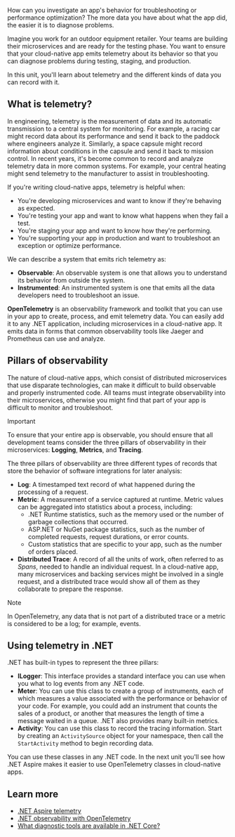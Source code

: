 How can you investigate an app's behavior for troubleshooting or performance optimization? The more data you have about what the app did, the easier it is to diagnose problems.

Imagine you work for an outdoor equipment retailer. Your teams are building their microservices and are ready for the testing phase. You want to ensure that your cloud-native app emits telemetry about its behavior so that you can diagnose problems during testing, staging, and production.

In this unit, you'll learn about telemetry and the different kinds of data you can record with it.

## What is telemetry?

In engineering, telemetry is the measurement of data and its automatic transmission to a central system for monitoring. For example, a racing car might record data about its performance and send it back to the paddock where engineers analyze it. Similarly, a space capsule might record information about conditions in the capsule and send it back to mission control. In recent years, it's become common to record and analyze telemetry data in more common systems. For example, your central heating might send telemetry to the manufacturer to assist in troubleshooting.

If you're writing cloud-native apps, telemetry is helpful when:

- You're developing microservices and want to know if they're behaving as expected.
- You're testing your app and want to know what happens when they fail a test.
- You're staging your app and want to know how they're performing.
- You're supporting your app in production and want to troubleshoot an exception or optimize performance.

We can describe a system that emits rich telemetry as:

- **Observable**: An observable system is one that allows you to understand its behavior from outside the system.
- **Instrumented**: An instrumented system is one that emits all the data developers need to troubleshoot an issue.

**OpenTelemetry** is an observability framework and toolkit that you can use in your app to create, process, and emit telemetry data. You can easily add it to any .NET application, including microservices in a cloud-native app. It emits data in forms that common observability tools like Jaeger and Prometheus can use and analyze.

## Pillars of observability

The nature of cloud-native apps, which consist of distributed microservices that use disparate technologies, can make it difficult to build observable and properly instrumented code. All teams must integrate observability into their microservices, otherwise you might find that part of your app is difficult to monitor and troubleshoot.

> [!IMPORTANT]
> To ensure that your entire app is observable, you should ensure that all development teams consider the three pillars of observability in their microservices: **Logging**, **Metrics**, and **Tracing**.

The three pillars of observability are three different types of records that store the behavior of software integrations for later analysis:

- **Log**: A timestamped text record of what happened during the processing of a request.
- **Metric**: A measurement of a service captured at runtime. Metric values can be aggregated into statistics about a process, including:
  - .NET Runtime statistics, such as the memory used or the number of garbage collections that occurred.
  - ASP.NET or NuGet package statistics, such as the number of completed requests, request durations, or error counts.
  - Custom statistics that are specific to your app, such as the number of orders placed.
- **Distributed Trace**: A record of all the units of work, often referred to as *Spans*, needed to handle an individual request. In a cloud-native app, many microservices and backing services might be involved in a single request, and a distributed trace would show all of them as they collaborate to prepare the response.

> [!NOTE]
> In OpenTelemetry, any data that is not part of a distributed trace or a metric is considered to be a log; for example, events.

## Using telemetry in .NET

.NET has built-in types to represent the three pillars:

- **ILogger**: This interface provides a standard interface you can use when you what to log events from any .NET code.
- **Meter**: You can use this class to create a group of instruments, each of which measures a value associated with the performance or behavior of your code. For example, you could add an instrument that counts the sales of a product, or another that measures the length of time a message waited in a queue. .NET also provides many built-in metrics.
- **Activity**: You can use this class to record the tracing information. Start by creating an `ActivitySource` object for your namespace, then call the `StartActivity` method to begin recording data.

You can use these classes in any .NET code. In the next unit you'll see how .NET Aspire makes it easier to use OpenTelemetry classes in cloud-native apps.

## Learn more

- [.NET Aspire telemetry](/dotnet/aspire/fundamentals/telemetry)
- [.NET observability with OpenTelemetry](/dotnet/core/diagnostics/observability-with-otel)
- [What diagnostic tools are available in .NET Core?](/dotnet/core/diagnostics/)
